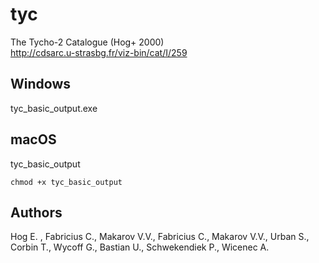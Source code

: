 # tyc
The Tycho-2 Catalogue (Hog+ 2000)  
http://cdsarc.u-strasbg.fr/viz-bin/cat/I/259

## Windows
tyc_basic_output.exe

## macOS
tyc_basic_output
```
chmod +x tyc_basic_output
```

## Authors
Hog E. , Fabricius C., Makarov V.V., Fabricius C., Makarov V.V., Urban S., Corbin T., Wycoff G., Bastian U., Schwekendiek P., Wicenec A.
